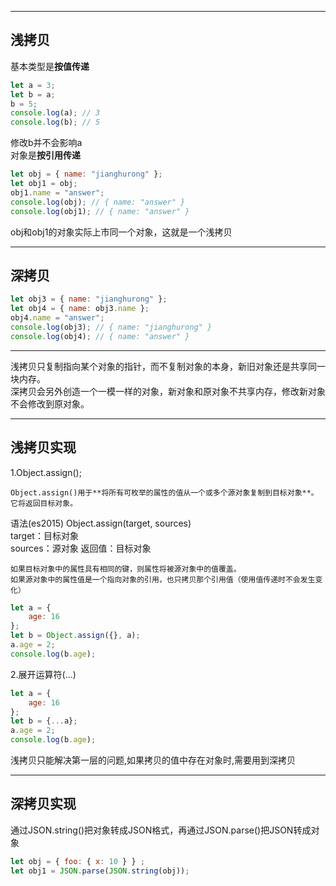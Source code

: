 
---
## 浅拷贝
基本类型是**按值传递**
```js
let a = 3;
let b = a;
b = 5;
console.log(a); // 3
console.log(b); // 5
```
修改b并不会影响a  
对象是**按引用传递**
```js
let obj = { name: "jianghurong" };
let obj1 = obj;
obj1.name = "answer";
console.log(obj); // { name: "answer" }
console.log(obj1); // { name: "answer" }
```
obj和obj1的对象实际上市同一个对象，这就是一个浅拷贝

---
## 深拷贝
```js
let obj3 = { name: "jianghurong" };
let obj4 = { name: obj3.name };
obj4.name = "answer";
console.log(obj3); // { name: "jianghurong" }
console.log(obj4); // { name: "answer" }
```

---
浅拷贝只复制指向某个对象的指针，而不复制对象的本身，新旧对象还是共享同一块内存。  
深拷贝会另外创造一个一模一样的对象，新对象和原对象不共享内存，修改新对象不会修改到原对象。

---
## 浅拷贝实现
1.Object.assign();  
```
Object.assign()用于**将所有可枚举的属性的值从一个或多个源对象复制到目标对象**。它将返回目标对象。
```
语法(es2015)
Object.assign(target, sources)  
target：目标对象  
sources：源对象
返回值：目标对象
```
如果目标对象中的属性具有相同的键，则属性将被源对象中的值覆盖。
如果源对象中的属性值是一个指向对象的引用，也只拷贝那个引用值（使用值传递时不会发生变化）
```
```js
let a = {
    age: 16
};
let b = Object.assign({}, a); 
a.age = 2;
console.log(b.age);
```
2.展开运算符(...)
```js
let a = {
    age: 16
};
let b = {...a};
a.age = 2;
console.log(b.age);
```
浅拷贝只能解决第一层的问题,如果拷贝的值中存在对象时,需要用到深拷贝


---
## 深拷贝实现
通过JSON.string()把对象转成JSON格式，再通过JSON.parse()把JSON转成对象  
```js
let obj = { foo: { x: 10 } } ;
let obj1 = JSON.parse(JSON.string(obj));
```    
